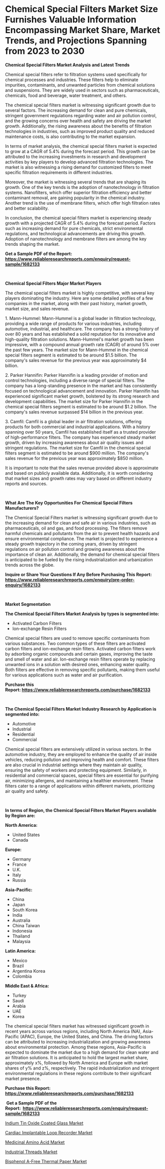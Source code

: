 <p><h1>Chemical Special Filters Market Size Furnishes Valuable Information Encompassing Market Share, Market Trends, and Projections Spanning from 2023 to 2030</h1></p><p><strong>Chemical Special Filters Market Analysis and Latest Trends</strong></p>
<p><p>Chemical special filters refer to filtration systems used specifically for chemical processes and industries. These filters help to eliminate impurities, contaminants, and unwanted particles from chemical solutions and suspensions. They are widely used in sectors such as pharmaceuticals, chemicals, food and beverage, water treatment, and others.</p><p>The chemical special filters market is witnessing significant growth due to several factors. The increasing demand for clean and pure chemicals, stringent government regulations regarding water and air pollution control, and the growing concerns over health and safety are driving the market growth. Additionally, the rising awareness about the benefits of filtration technologies in industries, such as improved product quality and reduced maintenance costs, is also contributing to the market expansion.</p><p>In terms of market analysis, the chemical special filters market is expected to grow at a CAGR of 5.4% during the forecast period. This growth can be attributed to the increasing investments in research and development activities by key players to develop advanced filtration technologies. The market is also witnessing a rising demand for customized filters to meet specific filtration requirements in different industries.</p><p>Moreover, the market is witnessing several trends that are shaping its growth. One of the key trends is the adoption of nanotechnology in filtration systems. Nanofilters, which offer superior filtration efficiency and better contaminant removal, are gaining popularity in the chemical industry. Another trend is the use of membrane filters, which offer high filtration rates and better scalability.</p><p>In conclusion, the chemical special filters market is experiencing steady growth with a projected CAGR of 5.4% during the forecast period. Factors such as increasing demand for pure chemicals, strict environmental regulations, and technological advancements are driving this growth. Adoption of nanotechnology and membrane filters are among the key trends shaping the market.</p></p>
<p><strong>Get a Sample PDF of the Report:&nbsp; <a href="https://www.reliableresearchreports.com/enquiry/request-sample/1682133">https://www.reliableresearchreports.com/enquiry/request-sample/1682133</a></strong></p>
<p>&nbsp;</p>
<p><strong>Chemical Special Filters Major Market Players</strong></p>
<p><p>The chemical special filters market is highly competitive, with several key players dominating the industry. Here are some detailed profiles of a few companies in the market, along with their past history, market growth, market size, and sales revenue.</p><p>1. Mann-Hummel: Mann-Hummel is a global leader in filtration technology, providing a wide range of products for various industries, including automotive, industrial, and healthcare. The company has a strong history of over 80 years and has established a solid reputation for its innovative and high-quality filtration solutions. Mann-Hummel's market growth has been impressive, with a compound annual growth rate (CAGR) of around 5% over the past few years. The market size for Mann-Hummel in the chemical special filters segment is estimated to be around $1.5 billion. The company's sales revenue for the previous year was approximately $4 billion.</p><p>2. Parker Hannifin: Parker Hannifin is a leading provider of motion and control technologies, including a diverse range of special filters. The company has a long-standing presence in the market and has consistently focused on technological advancement and innovation. Parker Hannifin has experienced significant market growth, bolstered by its strong research and development capabilities. The market size for Parker Hannifin in the chemical special filters segment is estimated to be around $1.2 billion. The company's sales revenue surpassed $14 billion in the previous year.</p><p>3. Camfil: Camfil is a global leader in air filtration solutions, offering products for both commercial and industrial applications. With a history spanning over 50 years, Camfil has established itself as a trusted provider of high-performance filters. The company has experienced steady market growth, driven by increasing awareness about air quality issues and stringent regulations. The market size for Camfil in the chemical special filters segment is estimated to be around $900 million. The company's sales revenue for the previous year was approximately $850 million.</p><p>It is important to note that the sales revenue provided above is approximate and based on publicly available data. Additionally, it is worth considering that market sizes and growth rates may vary based on different industry reports and sources.</p></p>
<p>&nbsp;</p>
<p><strong>What Are The Key Opportunities For Chemical Special Filters Manufacturers?</strong></p>
<p><p>The Chemical Special Filters market is witnessing significant growth due to the increasing demand for clean and safe air in various industries, such as pharmaceuticals, oil and gas, and food processing. The filters remove harmful chemicals and pollutants from the air to prevent health hazards and ensure environmental compliance. The market is projected to experience a steady growth trajectory in the coming years, driven by stringent regulations on air pollution control and growing awareness about the importance of clean air. Additionally, the demand for chemical special filters is anticipated to be fueled by the rising industrialization and urbanization trends across the globe.</p></p>
<p><strong>Inquire or Share Your Questions If Any Before Purchasing This Report: <a href="https://www.reliableresearchreports.com/enquiry/pre-order-enquiry/1682133">https://www.reliableresearchreports.com/enquiry/pre-order-enquiry/1682133</a></strong></p>
<p>&nbsp;</p>
<p><strong>Market Segmentation</strong></p>
<p><strong>The Chemical Special Filters Market Analysis by types is segmented into:</strong></p>
<p><ul><li>Activated Carbon Filters</li><li>Ion-exchange Resin Filters</li></ul></p>
<p><p>Chemical special filters are used to remove specific contaminants from various substances. Two common types of these filters are activated carbon filters and ion-exchange resin filters. Activated carbon filters work by adsorbing organic compounds and certain gases, improving the taste and smell of water and air. Ion-exchange resin filters operate by replacing unwanted ions in a solution with desired ones, enhancing water quality. Both filters are effective in removing specific pollutants, making them useful for various applications such as water and air purification.</p></p>
<p><strong>Purchase this Report:&nbsp;<a href="https://www.reliableresearchreports.com/purchase/1682133">https://www.reliableresearchreports.com/purchase/1682133</a></strong></p>
<p>&nbsp;</p>
<p><strong>The Chemical Special Filters Market Industry Research by Application is segmented into:</strong></p>
<p><ul><li>Automotive</li><li>Industrial</li><li>Residential</li><li>Commercial</li></ul></p>
<p><p>Chemical special filters are extensively utilized in various sectors. In the automotive industry, they are employed to enhance the quality of air inside vehicles, reducing pollution and improving health and comfort. These filters are also crucial in industrial settings where they maintain air quality, ensuring the safety of workers and protecting equipment. Similarly, in residential and commercial spaces, special filters are essential for purifying air, minimizing allergens, and maintaining a healthier environment. These filters cater to a range of applications within different markets, prioritizing air quality and safety.</p></p>
<p>&nbsp;</p>
<p><strong>In terms of Region, the Chemical Special Filters Market Players available by Region are:</strong></p>
<p>
    <p> <strong> North America: </strong>
        <ul>
            <li>United States</li>
            <li>Canada</li>
        </ul>
        </p> 
    <p> <strong> Europe: </strong>
        <ul>
            <li>Germany</li>
            <li>France</li>
            <li>U.K.</li>
            <li>Italy</li>
            <li>Russia</li>
        </ul>
        </p> 
    <p> <strong> Asia-Pacific: </strong>
        <ul>
            <li>China</li>
            <li>Japan</li>
            <li>South Korea</li>
            <li>India</li>
            <li>Australia</li>
            <li>China Taiwan</li>
            <li>Indonesia</li>
            <li>Thailand</li>
            <li>Malaysia</li>
        </ul>
        </p> 
    <p> <strong> Latin America: </strong>
        <ul>
            <li>Mexico</li>
            <li>Brazil</li>
            <li>Argentina Korea</li>
            <li>Colombia</li>
        </ul>
        </p> 
    <p> <strong> Middle East & Africa: </strong>
        <ul>
            <li>Turkey</li>
            <li>Saudi</li>
            <li>Arabia</li>
            <li>UAE</li>
            <li>Korea</li>
        </ul>
    </p>
    </p>
<p><p>The chemical special filters market has witnessed significant growth in recent years across various regions, including North America (NA), Asia-Pacific (APAC), Europe, the United States, and China. The driving factors can be attributed to increasing industrialization and growing awareness about environmental protection. Among these regions, Asia-Pacific is expected to dominate the market due to a high demand for clean water and air filtration solutions. It is anticipated to hold the largest market share, approximately x%, followed by North America and Europe with market shares of y% and z%, respectively. The rapid industrialization and stringent environmental regulations in these regions contribute to their significant market presence.</p></p>
<p><strong>Purchase this Report: <a href="https://www.reliableresearchreports.com/purchase/1682133">https://www.reliableresearchreports.com/purchase/1682133</a></strong></p>
<p>&nbsp;<strong>Get a Sample PDF of the Report:&nbsp;&nbsp;<a href="https://www.reliableresearchreports.com/enquiry/request-sample/1682133">https://www.reliableresearchreports.com/enquiry/request-sample/1682133</a></strong></p>
<p><strong></strong></p>
<p><p><a href="https://medium.com/@christianhunter987/indium-tin-oxide-coated-glass-market-size-growth-forecast-2023-2030-1bb958116ce8">Indium Tin Oxide Coated Glass Market</a></p><p><a href="https://www.linkedin.com/pulse/cardiac-implantable-loop-recorder-market-share-amp-new/">Cardiac Implantable Loop Recorder Market</a></p><p><a href="https://www.linkedin.com/pulse/medicinal-amino-acid-market-size-share-global-analysis/">Medicinal Amino Acid Market</a></p><p><a href="https://medium.com/@queenlittle95/industrial-threads-market-size-growth-forecast-2023-2030-8c0359234742">Industrial Threads Market</a></p><p><a href="https://www.linkedin.com/pulse/bisphenol-a-free-thermal-paper-market-challenges-opportunities/">Bisphenol A-Free Thermal Paper Market</a></p></p>
